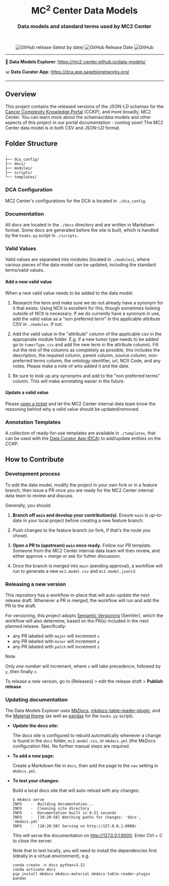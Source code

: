 <h1 align="center">
  MC<sup>2</sup> Center Data Models
</h1>

<h3 align="center">
  Data models and standard terms used by MC2 Center
</h3>
<br/>

<p align="center">
  <img 
    alt="GitHub release (latest by date)" 
    src="https://img.shields.io/github/release/mc2-center/mc2-data-models?label=latest%20release&display_name=release&style=flat-square"
  >
  <img 
    alt="GitHub Release Date" 
    src="https://img.shields.io/github/release-date/mc2-center/mc2-data-models?style=flat-square&color=green"
  >
  <img 
    alt="GitHub" 
    src="https://img.shields.io/github/license/mc2-center/mc2-data-models?style=flat-square&color=orange"
  >
</p>

---

🔎 **Data Models Explorer**: https://mc2-center.github.io/data-models/

📊 **Data Curator App**: https://dca.app.sagebionetworks.org/

---

## Overview

This project contains the released versions of the JSON-LD schemas for the
[Cancer Complexity Knowledge Portal] (CCKP), and more broadly, MC2 Center.
You can learn more about the schemas/data models and other aspects of this
project in our portal documentation - coming soon! The MC2 Center data model
is in both CSV and JSON-LD format.

## Folder Structure

```
.
├── dca_config/
├── docs/
├── modules/
├── scripts/
└── templates/
```

### DCA Configuration

MC2 Center's configurations for the DCA is located in `./dca_config`.

### Documentation

All docs are located in the `./docs` directory and are written in Markdown
format. Some docs are generated before the site is built, which is handled
by the `hooks.py` script in `./scripts`.

### Valid Values

Valid values are separated into modules (located in `./modules`), where
various pieces of the data model can be updated, including the standard
terms/valid values.

#### Add a new valid value
 
When a new valid value needs to be added to the data model:

1. Research the term and make sure we do not already have a synonym for it
   that exists. Using NCIt is excellent for this, though sometimes looking
   outside of NCIt is necessary. If we do currently have a synonym in use,
   add the valid value as a "non preferred term" in the applicable attribute
   CSV in `./modules`. If not:

2. Add the valid value in the "attribute" column of the applicable csv in
   the appropriate module folder. E.g. if a new tumor type needs to be added
   go to `tumorType.csv` and add the new term in the attribute column). Fill
   out the rest of the columns as completely as possible, this includes the
   description, the required column, parent column, source column, non-preferred
   terms column, the ontology identifier, url, NCIt Code, and any notes.
   Please make a note of who added it and the date.

3. Be sure to look up any synonyms and add to the "non preferred terms"
   column. This will make annotating easier in the future.

#### Update a valid value

Please [open a ticket] and let the MC2 Center internal data team know the
reasoning behind why a valid value should be updated/removed.

### Annotation Templates

A collection of ready-for-use templates are available in `./templates`, that
can be used with the [Data Curator App (DCA)] to add/update entities on the
CCKP.

## How to Contribute

### Development process

To edit the data model, modify the project in your own fork or in a feature
branch, then issue a PR once you are ready for the MC2 Center internal data
team to review and discuss.

Generally, you should:

1. **Branch off `main` and develop your contribution(s)**. Ensure `main` is
   up-to-date in your local project before creating a new feature branch.

2. Push changes to the feature branch (or fork, if that's the route you chose).

3. **Open a PR to (upstream) `main` once ready.**  Follow our PR template.
   Someone from the MC2 Center internal data team will then review, and either
   approve + merge or ask for futher discussion.

4. Once the branch is merged into `main` (pending approval), a workflow will
   run to generate a new `mc2.model.csv` and `mc2.model.jsonld`.


### Releasing a new version

This repository has a workflow in-place that will auto-update the next
release draft.  Whenever a PR is merged, the workflow will run and add the
PR to the draft.

For versioning, this project adopts [Semantic Versioning] (SemVer), which the
workflow will also determine, based on the PR(s) included in the next planned
release. Specifically:
   * any PR labeled with `major` will increment `x`
   * any PR labeled with `minor` will increment `y`
   * any PR labeled with `patch` will increment `z`

  > [!NOTE]
  > Only _one_ number will increment, where `x` will take precedence, followed
  > by `y`, then finally `z`.

To release a new version, go to [Releases] > edit the release draft > **Publish release**


### Updating documentation

The Data Models Explorer uses [MkDocs], [mkdocs-table-reader-plugin], and the
[Material theme] (as well as [pandas] for the `hooks.py` script).

* **Update the docs site:**

  The docs site is configured to rebuild automatically whenever a change
  is found in the `docs` folder, `mc2.model.csv`, or `mkdocs.yml`
  (the MkDocs configuration file). No further manual steps are required.

* **To add a new page:**

    Create a Markdown file in `docs`, then add the page to the `nav` 
    setting in `mkdocs.yml`.

* **To test your changes:**

    Build a local docs site that will auto-reload with any changes:

    ```console
    $ mkdocs serve
    INFO    -  Building documentation...
    INFO    -  Cleaning site directory
    INFO    -  Documentation built in 0.51 seconds
    INFO    -  [10:20:58] Watching paths for changes: 'docs', 'mkdocs.yml'
    INFO    -  [10:20:58] Serving on http://127.0.0.1:8000/
    ```

    This will serve the documentation on http://127.0.0.1:8000. Enter Ctrl + C
    to close the server.

    Note that to test locally, you will need to install the dependencies
    first (ideally in a virtual environment), e.g.

    ```console
    conda create -n docs python=3.12
    conda activate docs
    pip install mkdocs mkdocs-material mkdocs-table-reader-plugin pandas
    ```



[Cancer Complexity Knowledge Portal]: https://cancercomplexity.synapse.org/
[open a ticket]: https://github.com/mc2-center/data-models/issues/new?assignees=aditigopalan&labels=bug&projects=&template=bug-report.md&title=%5Bbug%5D+
[Data Curator App (DCA)]: https://dca.app.sagebionetworks.org/
[Semantic Versioning]: https://semver.org/
[Release]: https://github.com/mc2-center/data-models/releases
[MKDocs]: https://www.mkdocs.org/
[mkdocs-table-reader-plugin]: https://timvink.github.io/mkdocs-table-reader-plugin/
[Material theme]: https://squidfunk.github.io/mkdocs-material/
[pandas]: https://pandas.pydata.org/docs/index.html
